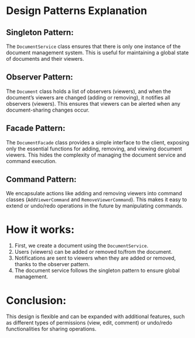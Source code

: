 # Design Patterns Explanation

## Singleton Pattern:
The `DocumentService` class ensures that there is only one instance of the document management system. This is useful for maintaining a global state of documents and their viewers.

## Observer Pattern:
The `Document` class holds a list of observers (viewers), and when the document’s viewers are changed (adding or removing), it notifies all observers (viewers). This ensures that viewers can be alerted when any document-sharing changes occur.

## Facade Pattern:
The `DocumentFacade` class provides a simple interface to the client, exposing only the essential functions for adding, removing, and viewing document viewers. This hides the complexity of managing the document service and command execution.

## Command Pattern:
We encapsulate actions like adding and removing viewers into command classes (`AddViewerCommand` and `RemoveViewerCommand`). This makes it easy to extend or undo/redo operations in the future by manipulating commands.

# How it works:
1. First, we create a document using the `DocumentService`.
2. Users (viewers) can be added or removed to/from the document.
3. Notifications are sent to viewers when they are added or removed, thanks to the observer pattern.
4. The document service follows the singleton pattern to ensure global management.

# Conclusion:
This design is flexible and can be expanded with additional features, such as different types of permissions (view, edit, comment) or undo/redo functionalities for sharing operations.
